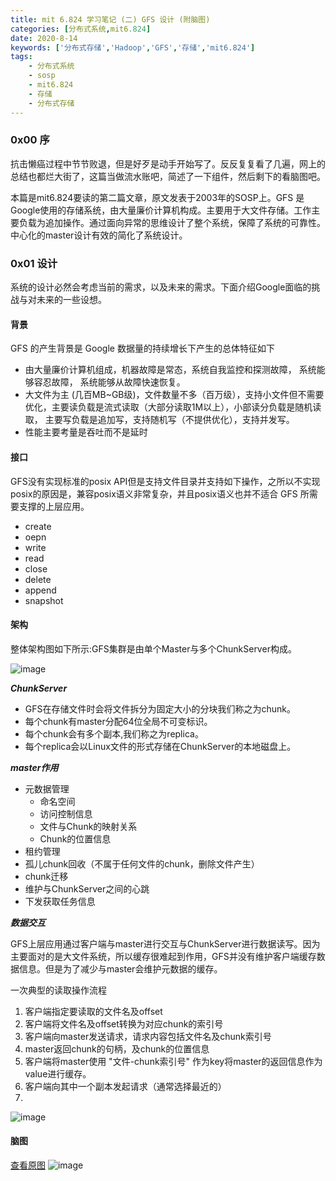 ```yaml
---
title: mit 6.824 学习笔记 (二) GFS 设计 (附脑图)
categories: [分布式系统,mit6.824]
date: 2020-8-14
keywords: ['分布式存储','Hadoop','GFS','存储','mit6.824']
tags:
    - 分布式系统
    - sosp
    - mit6.824
    - 存储
    - 分布式存储
---
```


### 0x00 序


抗击懒癌过程中节节败退，但是好歹是动手开始写了。反反复复看了几遍，网上的总结也都烂大街了，这篇当做流水账吧，简述了一下组件，然后剩下的看脑图吧。

本篇是mit6.824要读的第二篇文章，原文发表于2003年的SOSP上。GFS 是 Google使用的存储系统，由大量廉价计算机构成。主要用于大文件存储。工作主要负载为追加操作。通过面向异常的思维设计了整个系统，保障了系统的可靠性。中心化的master设计有效的简化了系统设计。

<!-- more -->

### 0x01 设计

系统的设计必然会考虑当前的需求，以及未来的需求。下面介绍Google面临的挑战与对未来的一些设想。

#### 背景

GFS 的产生背景是 Google 数据量的持续增长下产生的总体特征如下

* 由大量廉价计算机组成，机器故障是常态，系统自我监控和探测故障， 系统能够容忍故障， 系统能够从故障快速恢复。
* 大文件为主 (几百MB~GB级)，文件数量不多（百万级），支持小文件但不需要优化，主要读负载是流式读取（大部分读取1M以上），小部读分负载是随机读取， 主要写负载是追加写，支持随机写（不提供优化），支持并发写。
* 性能主要考量是吞吐而不是延时


#### 接口

GFS没有实现标准的posix API但是支持文件目录并支持如下操作，之所以不实现posix的原因是，兼容posix语义非常复杂，并且posix语义也并不适合 GFS 所需要支撑的上层应用。

* create
* oepn
* write
* read
* close
* delete
* append
* snapshot


#### 架构

整体架构图如下所示:GFS集群是由单个Master与多个ChunkServer构成。

![image](https://cdn.jsdelivr.net/gh/phantooom/image-box/gfs/gfs-01.png)

***ChunkServer***

* GFS在存储文件时会将文件拆分为固定大小的分块我们称之为chunk。
* 每个chunk有master分配64位全局不可变标识。
* 每个chunk会有多个副本,我们称之为replica。
* 每个replica会以Linux文件的形式存储在ChunkServer的本地磁盘上。

***master作用***

* 元数据管理
    * 命名空间
    * 访问控制信息
    * 文件与Chunk的映射关系
    * Chunk的位置信息
* 租约管理
* 孤儿chunk回收（不属于任何文件的chunk，删除文件产生）
* chunk迁移
* 维护与ChunkServer之间的心跳
* 下发获取任务信息

***数据交互***

GFS上层应用通过客户端与master进行交互与ChunkServer进行数据读写。因为主要面对的是大文件系统，所以缓存很难起到作用，GFS并没有维护客户端缓存数据信息。但是为了减少与master会维护元数据的缓存。

一次典型的读取操作流程

1. 客户端指定要读取的文件名及offset
2. 客户端将文件名及offset转换为对应chunk的索引号
3. 客户端向master发送请求，请求内容包括文件名及chunk索引号
4. master返回chunk的句柄，及chunk的位置信息
5. 客户端将master使用 "文件-chunk索引号" 作为key将master的返回信息作为value进行缓存。
6. 客户端向其中一个副本发起请求（通常选择最近的）
7. 
![image](https://cdn.jsdelivr.net/gh/phantooom/image-box/gfs/gfs-02.png)


#### 脑图

[查看原图](https://cdn.jsdelivr.net/gh/phantooom/image-box/gfs/GFS.svg)
![image](https://cdn.jsdelivr.net/gh/phantooom/image-box/gfs/GFS.svg)